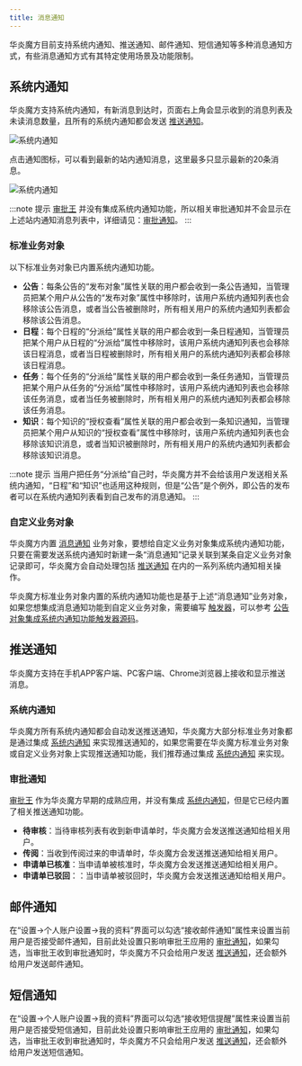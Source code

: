 ```yaml
---
title: 消息通知
---
```


华炎魔方目前支持系统内通知、推送通知、邮件通知、短信通知等多种消息通知方式，有些消息通知方式有其特定使用场景及功能限制。

## 系统内通知

华炎魔方支持系统内通知，有新消息到达时，页面右上角会显示收到的消息列表及未读消息数量，且所有的系统内通知都会发送 [推送通知](#推送通知)。

![系统内通知](/assets/notification_unread.png)

点击通知图标，可以看到最新的站内通知消息，这里最多只显示最新的20条消息。

![系统内通知](/assets/notification_list.png)

:::note 提示
[审批王](/help/workflow) 并没有集成系统内通知功能，所以相关审批通知并不会显示在上述站内通知消息列表中，详细请见：[审批通知](#审批通知)。
:::

### 标准业务对象

以下标准业务对象已内置系统内通知功能。

- **公告**：每条公告的“发布对象”属性关联的用户都会收到一条公告通知，当管理员把某个用户从公告的“发布对象”属性中移除时，该用户系统内通知列表也会移除该公告消息，或者当公告被删除时，所有相关用户的系统内通知列表都会移除该公告消息。
- **日程**：每个日程的“分派给”属性关联的用户都会收到一条日程通知，当管理员把某个用户从日程的“分派给”属性中移除时，该用户系统内通知列表也会移除该日程消息，或者当日程被删除时，所有相关用户的系统内通知列表都会移除该日程消息。
- **任务**：每个任务的“分派给”属性关联的用户都会收到一条任务通知，当管理员把某个用户从任务的“分派给”属性中移除时，该用户系统内通知列表也会移除该任务消息，或者当任务被删除时，所有相关用户的系统内通知列表都会移除该任务消息。
- **知识**：每个知识的“授权查看”属性关联的用户都会收到一条知识通知，当管理员把某个用户从知识的“授权查看”属性中移除时，该用户系统内通知列表也会移除该知识消息，或者当知识被删除时，所有相关用户的系统内通知列表都会移除该知识消息。

:::note 提示
当用户把任务“分派给”自己时，华炎魔方并不会给该用户发送相关系统内通知，“日程”和“知识”也适用这种规则，但是“公告”是个例外，即公告的发布者可以在系统内通知列表看到自己发布的消息通知。
:::

### 自定义业务对象

华炎魔方内置 [消息通知](https://github.com/steedos/steedos-platform/blob/1.23/packages/standard-objects/notifications.object.yml) 业务对象，要想给自定义业务对象集成系统内通知功能，只要在需要发送系统内通知时新建一条“消息通知”记录关联到某条自定义业务对象记录即可，华炎魔方会自动处理包括 [推送通知](#推送通知) 在内的一系列系统内通知相关操作。

华炎魔方标准业务对象内置的系统内通知功能也是基于上述“消息通知”业务对象，如果您想集成消息通知功能到自定义业务对象，需要编写 [触发器](/developer/object_trigger)，可以参考 [公告对象集成系统内通知功能触发器源码](https://github.com/steedos/steedos-platform/blob/1.23/packages/standard-objects/announcements.trigger.js)。

## 推送通知

华炎魔方支持在手机APP客户端、PC客户端、Chrome浏览器上接收和显示推送消息。

### 系统内通知

华炎魔方所有系统内通知都会自动发送推送通知，华炎魔方大部分标准业务对象都是通过集成 [系统内通知](#系统内通知) 来实现推送通知的，如果您需要在华炎魔方标准业务对象或自定义业务对象上实现推送通知功能，我们推荐通过集成 [系统内通知](#系统内通知) 来实现。

### 审批通知

[审批王](/help/workflow) 作为华炎魔方早期的成熟应用，并没有集成 [系统内通知](#系统内通知)，但是它已经内置了相关推送通知功能。

- **待审核**：当待审核列表有收到新申请单时，华炎魔方会发送推送通知给相关用户。
- **传阅**：当收到传阅过来的申请单时，华炎魔方会发送推送通知给相关用户。
- **申请单已核准**：当申请单被核准时，华炎魔方会发送推送通知给相关用户。
- **申请单已驳回**：：当申请单被驳回时，华炎魔方会发送推送通知给相关用户。

## 邮件通知

在“设置->个人账户设置->我的资料”界面可以勾选“接收邮件通知”属性来设置当前用户是否接受邮件通知，目前此处设置只影响审批王应用的 [审批通知](#审批通知)，如果勾选，当审批王收到审批通知时，华炎魔方不只会给用户发送 [推送通知](#推送通知)，还会额外给用户发送邮件通知。

## 短信通知

在“设置->个人账户设置->我的资料”界面可以勾选“接收短信提醒”属性来设置当前用户是否接受短信通知，目前此处设置只影响审批王应用的 [审批通知](#审批通知)，如果勾选，当审批王收到审批通知时，华炎魔方不只会给用户发送 [推送通知](#推送通知)，还会额外给用户发送短信通知。
